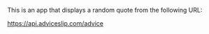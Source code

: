 This is an app that displays a random quote from the following URL:

https://api.adviceslip.com/advice
